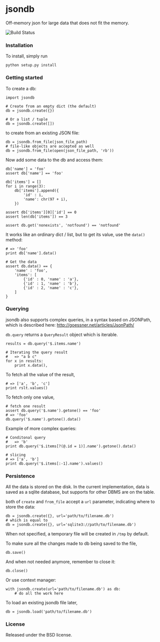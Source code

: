 # jsondb

Off-memory json for large data that does not fit the memory.

![Build Status](https://secure.travis-ci.org/shaung/jsondb.png?branch=develop)


### Installation

To install, simply run

    python setup.py install


### Getting started

To create a db:

    import jsondb
    
    # Create from an empty dict (the default)
    db = jsondb.create({})

    # Or a list / tuple
    db = jsondb.create([])


to create from an existing JSON file:

    db = jsondb.from_file(json_file_path)
    # file-like objects are accepted as well
    db = jsondb.from_file(open(json_file_path, 'rb'))

Now add some data to the db and access them:

    db['name'] = 'foo'
    assert db['name'] == 'foo'

    db['items'] = []
    for i in range(3):
        db['items'].append({
            'id' : i,
            'name': chr(97 + i),
        })

    assert db['items'][0]['id'] == 0
    assert len(db['items']) == 3

    assert db.get('nonexists', 'notfound') == 'notfound'

It works like an ordinary dict / list,
but to get its value, use the `data()` method:

    # => 'foo'
    print db['name'].data() 

    # Get the data
    assert db.data() == {
        'name' : 'foo',
        'items': [
            {'id' : 0, 'name' : 'a'},
            {'id' : 1, 'name' : 'b'},
            {'id' : 2, 'name' : 'c'},
        ]
    }


### Querying

jsondb also supports complex queries, in a syntax based on JSONPath,
which is described here: http://goessner.net/articles/JsonPath/

`db.query` returns a `QueryResult` object which is iterable.

    results = db.query('$.items.name')

    # Iterating the query result
    #   => "a b c"
    for x in results:
        print x.data(),

To fetch all the value of the result,

    # => ['a', 'b', 'c']
    print rslt.values()

To fetch only one value,

    # fetch one result
    assert db.query('$.name').getone() == 'foo'
    # => 'foo'
    db.query('$.name').getone().data()

Example of more complex queries:

    # Conditonal query
    #   => 'b'
    print db.query('$.items[?(@.id = 1)].name').getone().data()

    # slicing
    # => ['a', 'b']
    print db.query('$.items[:-1].name').values()


### Persistence

All the data is stored on the disk.
In the current implementation, data is saved as a sqlite database,
but supports for other DBMS are on the table.

both of `create` and `from_file` accept a `url` parameter,
indicating where to store the data:

    db = jsondb.create({}, url='path/to/filename.db')
    # which is equal to 
    db = jsondb.create({}, url='sqlite3://path/to/filename.db')

When not specified, a temporary file will be created in `/tmp` by default.

To make sure all the changes made to db being saved to the file,

    db.save()

And when not needed anymore, remember to close it:

    db.close()

Or use context manager:

    with jsondb.create(url='path/to/filename.db') as db:
        # do all the work here

To load an existing jsondb file later,

    db = jsondb.load('path/to/filename.db')


### License

Released under the BSD license.
